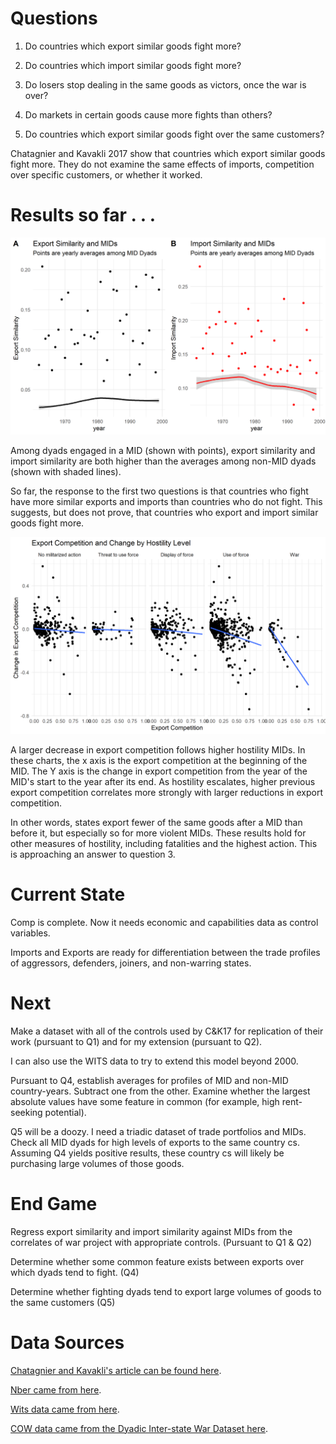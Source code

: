 # Questions
1) Do countries which export similar goods fight more?

2) Do countries which import similar goods fight more?

3) Do losers stop dealing in the same goods as victors, once the war is over?

4) Do markets in certain goods cause more fights than others?

5) Do countries which export similar goods fight over the same customers?

Chatagnier and Kavakli 2017 show that countries which export similar goods fight more. They do not examine the same effects of imports, competition over specific customers, or whether it worked.

# Results so far . . .

![](https://github.com/Chris-FSU/Trade.War/blob/master/fig/ExpImpSim.png)

Among dyads engaged in a MID (shown with points), export similarity and import similarity are both higher than the averages among non-MID dyads (shown with shaded lines).

So far, the response to the first two questions is that countries who fight have more similar exports and imports than countries who do not fight. This suggests, but does not prove, that countries who export and import similar goods fight more.

![](https://github.com/Chris-FSU/Trade.War/blob/master/fig/ExpChangeHost1.png)

A larger decrease in export competition follows higher hostility MIDs. In these charts, the x axis is the export competition at the beginning of the MID. The Y axis is the change in export competition from the year of the MID's start to the year after its end. As hostility escalates, higher previous export competition correlates more strongly with larger reductions in export competition.

In other words, states export fewer of the same goods after a MID than before it, but especially so for more violent MIDs. These results hold for other measures of hostility, including fatalities and the highest action. This is approaching an answer to question 3.

# Current State

Comp is complete. Now it needs economic and capabilities data as control variables.

Imports and Exports are ready for differentiation between the trade profiles of aggressors, defenders, joiners, and non-warring states.

# Next

Make a dataset with all of the controls used by C&K17 for replication of their work (pursuant to Q1) and for my extension (pursuant to Q2).

I can also use the WITS data to try to extend this model beyond 2000.

Pursuant to Q4, establish averages for profiles of MID and non-MID country-years. Subtract one from the other. Examine whether the largest absolute values have some feature in common (for example, high rent-seeking potential).

Q5 will be a doozy. I need a triadic dataset of trade portfolios and MIDs. Check all MID dyads for high levels of exports to the same country cs. Assuming Q4 yields positive results, these country cs will likely be purchasing large volumes of those goods. 

# End Game
Regress export similarity and import similarity against MIDs from the correlates of war project with appropriate controls. (Pursuant to Q1 & Q2)

Determine whether some common feature exists between exports over which dyads tend to fight. (Q4)

Determine whether fighting dyads tend to export large volumes of goods to the same customers (Q5)

# Data Sources
[Chatagnier and Kavakli's article can be found here](https://journals.sagepub.com/doi/abs/10.1177/0022002715613565?journalCode=jcrb).

[Nber came from here](https://cid.econ.ucdavis.edu/nberus.html).

[Wits data came from here](http://wits.worldbank.org/WITS/WITS/AdvanceQuery/RawTradeData/QueryDefinition.aspx?Page=RawTradeData).

[COW data came from the Dyadic Inter-state War Dataset here](https://correlatesofwar.org/data-sets/COW-war).